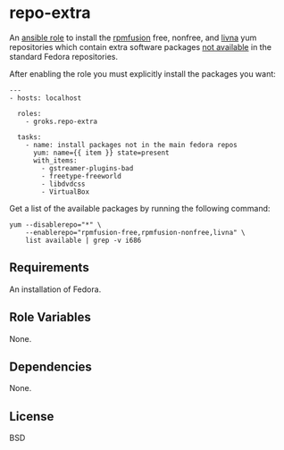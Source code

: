 repo-extra
========

An [ansible role](https://galaxy.ansibleworks.com/list#/roles/202) to install the
[rpmfusion](http://rpmfusion.org) free, nonfree, and
[livna](http://rpm.livna.org/) yum repositories which contain extra software
packages [not available](https://fedoraproject.org/wiki/Forbidden_items) in the
standard Fedora repositories.

After enabling the role you must explicitly install the packages you want:

    ---
    - hosts: localhost

      roles:
        - groks.repo-extra

      tasks:
        - name: install packages not in the main fedora repos
          yum: name={{ item }} state=present
          with_items:
            - gstreamer-plugins-bad
            - freetype-freeworld
            - libdvdcss
            - VirtualBox

Get a list of the available packages by running the following command:

    yum --disablerepo="*" \
        --enablerepo="rpmfusion-free,rpmfusion-nonfree,livna" \
        list available | grep -v i686

Requirements
------------

An installation of Fedora.

Role Variables
--------------

None.

Dependencies
------------

None.

License
-------

BSD
